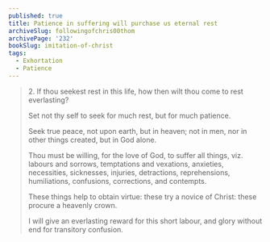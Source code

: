 ```yaml
---
published: true
title: Patience in suffering will purchase us eternal rest
archiveSlug: followingofchris00thom
archivePage: '232'
bookSlug: imitation-of-christ
tags:
  - Exhortation
  - Patience
---
```


> 2\. If thou seekest rest in this life, how then wilt thou come to rest everlasting?
>
> Set not thy self to seek for much rest, but for much patience.
>
> Seek true peace, not upon earth, but in heaven; not in men, nor in other things created, but in God alone.
>
> Thou must be willing, for the love of God, to suffer all things, viz. labours and sorrows, temptations and vexations, anxieties, necessities, sicknesses, injuries, detractions, reprehensions, humiliations, confusions, corrections, and contempts.
>
> These things help to obtain virtue: these try a novice of Christ: these procure a heavenly crown.
>
> I will give an everlasting reward for this short labour, and glory without end for transitory confusion.
